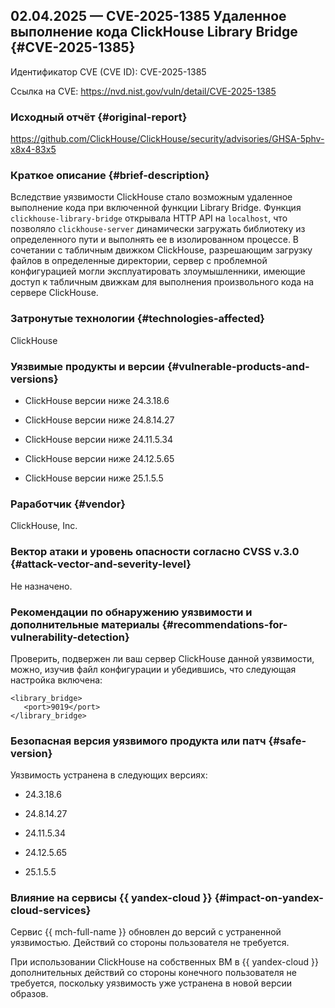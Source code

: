 ## 02.04.2025 — CVE-2025-1385 Удаленное выполнение кода ClickHouse Library Bridge {#CVE-2025-1385}

Идентификатор CVE (CVE ID): CVE-2025-1385

Ссылка на CVE: <https://nvd.nist.gov/vuln/detail/CVE-2025-1385>

### Исходный отчёт {#original-report}

<https://github.com/ClickHouse/ClickHouse/security/advisories/GHSA-5phv-x8x4-83x5>

### Краткое описание {#brief-description}

Вследствие уязвимости ClickHouse стало возможным удаленное выполнение кода при включенной функции Library Bridge. Функция `clickhouse-library-bridge` открывала HTTP API на `localhost`, что позволяло `clickhouse-server` динамически загружать библиотеку из определенного пути и выполнять ее в изолированном процессе. В сочетании с табличным движком ClickHouse, разрешающим загрузку файлов в определенные директории, сервер с проблемной конфигурацией могли эксплуатировать злоумышленники, имеющие доступ к табличным движкам для выполнения произвольного кода на сервере ClickHouse.

### Затронутые технологии {#technologies-affected}

ClickHouse

### Уязвимые продукты и версии {#vulnerable-products-and-versions}

* ClickHouse версии ниже 24.3.18.6

* ClickHouse версии ниже 24.8.14.27

* ClickHouse версии ниже 24.11.5.34

* ClickHouse версии ниже 24.12.5.65

* ClickHouse версии ниже 25.1.5.5

### Раработчик {#vendor}

ClickHouse, Inc.

### Вектор атаки и уровень опасности согласно CVSS v.3.0 {#attack-vector-and-severity-level}

Не назначено.

### Рекомендации по обнаружению уязвимости и дополнительные материалы {#recommendations-for-vulnerability-detection}

Проверить, подвержен ли ваш сервер ClickHouse данной уязвимости, можно, изучив файл конфигурации и убедившись, что следующая настройка включена:

```
<library_bridge>
   <port>9019</port>
</library_bridge>
```

### Безопасная версия уязвимого продукта или патч {#safe-version}

Уязвимость устранена в следующих версиях:

 * 24.3.18.6

 * 24.8.14.27

 * 24.11.5.34

 * 24.12.5.65

 * 25.1.5.5
 
### Влияние на сервисы {{ yandex-cloud }} {#impact-on-yandex-cloud-services}
 
Сервис {{ mch-full-name }} обновлен до версий с устраненной уязвимостью. Действий со стороны пользователя не требуется.

При использовании ClickHouse на собственных ВМ в {{ yandex-cloud }} дополнительных действий со стороны конечного пользователя не требуется, поскольку уязвимость уже устранена в новой версии образов. 
